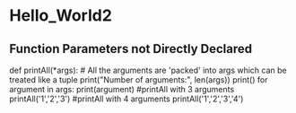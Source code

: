 # Hello_World2

## Function Parameters not Directly Declared

def printAll(*args): # All the arguments are 'packed' into args which can be treated like a tuple
    print("Number of arguments:", len(args))
    print()
    for argument in args:
        print(argument)
#printAll with 3 arguments
printAll('1','2','3')
#printAll with 4 arguments
printAll('1','2','3','4')
